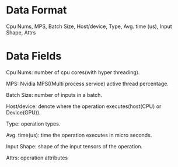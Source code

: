 # Data Format
Cpu Nums, MPS, Batch Size, Host/device, Type, Avg. time (us), Input Shape, Attrs
# Data Fields
Cpu Nums: number of cpu cores(with hyper threading).


MPS: Nvidia MPS((Multi process service) active thread percentage.


Batch Size: number of inputs in a batch.


Host/device: denote where the operation executes(host(CPU) or Device(GPU)).

Type: operation types.


Avg. time(us): time the operation executes in micro seconds.


Input Shape: shape of the input tensors of the operation.

Attrs: operation attributes
